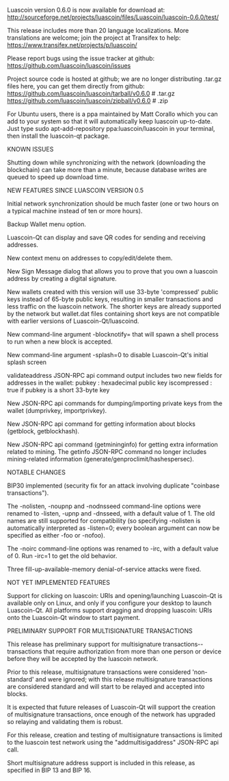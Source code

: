 Luascoin version 0.6.0 is now available for download at:
http://sourceforge.net/projects/luascoin/files/Luascoin/luascoin-0.6.0/test/

This release includes more than 20 language localizations.
More translations are welcome; join the
project at Transifex to help:
https://www.transifex.net/projects/p/luascoin/

Please report bugs using the issue tracker at github:
https://github.com/luascoin/luascoin/issues

Project source code is hosted at github; we are no longer
distributing .tar.gz files here, you can get them
directly from github:
https://github.com/luascoin/luascoin/tarball/v0.6.0  # .tar.gz
https://github.com/luascoin/luascoin/zipball/v0.6.0  # .zip

For Ubuntu users, there is a ppa maintained by Matt Corallo which
you can add to your system so that it will automatically keep
luascoin up-to-date.  Just type
sudo apt-add-repository ppa:luascoin/luascoin
in your terminal, then install the luascoin-qt package.


KNOWN ISSUES

Shutting down while synchronizing with the network
(downloading the blockchain) can take more than a minute,
because database writes are queued to speed up download
time.


NEW FEATURES SINCE LUASCOIN VERSION 0.5

Initial network synchronization should be much faster
(one or two hours on a typical machine instead of ten or more
hours).

Backup Wallet menu option.

Luascoin-Qt can display and save QR codes for sending
and receiving addresses.

New context menu on addresses to copy/edit/delete them.

New Sign Message dialog that allows you to prove that you
own a luascoin address by creating a digital
signature.

New wallets created with this version will
use 33-byte 'compressed' public keys instead of
65-byte public keys, resulting in smaller
transactions and less traffic on the luascoin
network. The shorter keys are already supported
by the network but wallet.dat files containing
short keys are not compatible with earlier
versions of Luascoin-Qt/luascoind.

New command-line argument -blocknotify=<command>
that will spawn a shell process to run <command> 
when a new block is accepted.

New command-line argument -splash=0 to disable
Luascoin-Qt's initial splash screen

validateaddress JSON-RPC api command output includes
two new fields for addresses in the wallet:
pubkey : hexadecimal public key
iscompressed : true if pubkey is a short 33-byte key

New JSON-RPC api commands for dumping/importing
private keys from the wallet (dumprivkey, importprivkey).

New JSON-RPC api command for getting information about
blocks (getblock, getblockhash).

New JSON-RPC api command (getmininginfo) for getting
extra information related to mining. The getinfo
JSON-RPC command no longer includes mining-related
information (generate/genproclimit/hashespersec).



NOTABLE CHANGES

BIP30 implemented (security fix for an attack involving
duplicate "coinbase transactions").

The -nolisten, -noupnp and -nodnsseed command-line
options were renamed to -listen, -upnp and -dnsseed,
with a default value of 1. The old names are still
supported for compatibility (so specifying -nolisten
is automatically interpreted as -listen=0; every
boolean argument can now be specified as either
-foo or -nofoo).

The -noirc command-line options was renamed to
-irc, with a default value of 0. Run -irc=1 to
get the old behavior.

Three fill-up-available-memory denial-of-service
attacks were fixed.


NOT YET IMPLEMENTED FEATURES

Support for clicking on luascoin: URIs and
opening/launching Luascoin-Qt is available only on Linux,
and only if you configure your desktop to launch
Luascoin-Qt. All platforms support dragging and dropping
luascoin: URIs onto the Luascoin-Qt window to start
payment.


PRELIMINARY SUPPORT FOR MULTISIGNATURE TRANSACTIONS

This release has preliminary support for multisignature
transactions-- transactions that require authorization
from more than one person or device before they
will be accepted by the luascoin network.

Prior to this release, multisignature transactions
were considered 'non-standard' and were ignored;
with this release multisignature transactions are
considered standard and will start to be relayed
and accepted into blocks.

It is expected that future releases of Luascoin-Qt
will support the creation of multisignature transactions,
once enough of the network has upgraded so relaying
and validating them is robust.

For this release, creation and testing of multisignature
transactions is limited to the luascoin test network using
the "addmultisigaddress" JSON-RPC api call.

Short multisignature address support is included in this
release, as specified in BIP 13 and BIP 16.
